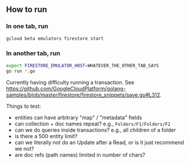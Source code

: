 ## How to run

### In one tab, run
```bash
gcloud beta emulators firestore start
```

### In another tab, run
```bash
export FIRESTORE_EMULATOR_HOST=WHATEVER_THE_OTHER_TAB_SAYS
go run *.go
``` 

Currently having difficulty running a transaction.
See https://github.com/GoogleCloudPlatform/golang-samples/blob/master/firestore/firestore_snippets/save.go#L312.

Things to test:
- entities can have arbitrary "map" / "metadata" fields
- can collection + doc names repeat? e.g., `Folders/F1/Folders/F2`
- can we do queries inside transactions? e.g., all children of a folder
- is there a 500 entity limit?
- can we literally not do an Update after a Read, or is it just recommend we not?
- are doc refs (path names) limited in number of chars?